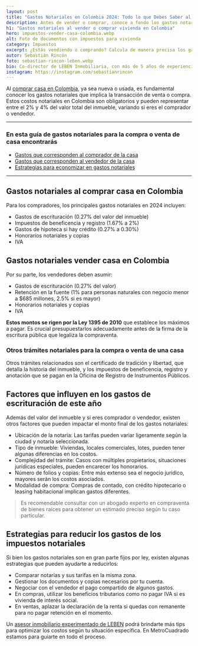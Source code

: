 ```yaml
---
layout: post
title: "Gastos Notariales en Colombia 2024: Todo lo que Debes Saber al Vender o Comprar"
description: Antes de vender o comprar, conoce a fondo los gastos notariales en Colombia para 2024. Escrituración, registro, retención, impuestos ¡Todo explicado! Evita sorpresas.
h1: "Gastos notariales al vender o comprar vivienda en Colombia"
hero: impuestos-vender-casa-colombia.webp
alt: Foto de documentos con impuestos para vivienda
category: Impuestos
excerpt: ¿Estás vendiendo o comprando? Calcula de manera precisa los gastos notariales de tu vivienda. Costos fijos, variables y tips para pagar menos.
autor: Sebastián Rincón
foto: sebastian-rincon-leben.webp
bio: Co-director de LEBEN Inmobiliaria, con más de 5 años de experiencia en el mercado de propiedades de Fusagasugá. Disfruta compartiendo lo que lo enamora de vivir en esta floreciente ciudad.
instagram: https://instagram.com/sebastianrincon
---
```

Al [comprar casa en Colombia]({{'ventas'|relative_url}}), ya sea nueva o usada, es fundamental conocer los gastos notariales que implica la transacción de venta o compra. Estos costos notariales en Colombia son obligatorios y pueden representar entre el 2% y 4% del valor total del inmueble, variando si eres el comprador o vendedor.

-----

### En esta guía de gastos notariales para la compra o venta de casa encontrarás

- [Gastos que corresponden al comprador de la casa](#gastos-notariales-al-comprar-casa-en-colombia)
- [Gastos que corresponden al vendedor de la casa](#gastos-notariales-vender-casa-en-colombia)
- [Estrategias para economizar en gastos notariales](#estrategias-para-reducir-los-gastos-de-los-impuestos-notariales)

-----

## Gastos notariales al comprar casa en Colombia

Para los compradores, los principales gastos notariales en 2024 incluyen:

- Gastos de escrituración (0.27% del valor del inmueble)
- Impuestos de beneficencia y registro (1.67% a 2%)
- Gastos de hipoteca si hay crédito (0.27% a 0.30%)
- Honorarios notariales y copias
- IVA

## Gastos notariales vender casa en Colombia

Por su parte, los vendedores deben asumir:

- Gastos de escrituración (0.27% del valor)
- Retención en la fuente (1% para personas naturales con negocio menor a $685 millones, 2.5% si es mayor)
- Honorarios notariales y copias
- IVA

**Estos montos se rigen por la Ley 1395 de 2010** que establece los máximos a pagar. Es crucial presupuestarlos adecuadamente antes de la firma de la escritura pública que legaliza la compraventa.

### Otros trámites notariales para la compra o venta de una casa

Otros trámites relacionados son el certificado de tradición y libertad, que detalla la historia del inmueble, y los impuestos de beneficencia, registro y anotación que se pagan en la Oficina de Registro de Instrumentos Públicos.

## Factores que influyen en los gastos de escrituración de este año

Además del valor del inmueble y si eres comprador o vendedor, existen otros factores que pueden impactar el monto final de los gastos notariales:

- Ubicación de la notaría: Las tarifas pueden variar ligeramente según la ciudad y notaría seleccionada.
- Tipo de inmueble: Viviendas, locales comerciales, lotes, pueden tener algunas diferencias en los costos.
- Complejidad del trámite: Casos con múltiples propietarios, situaciones jurídicas especiales, pueden encarecer los honorarios.
- Número de folios y copias: Entre más extenso sea el negocio jurídico, mayores serán los costos asociados.
- Modalidad de compra: Compras de contado, con crédito hipotecario o leasing habitacional implican gastos diferentes.

>Es recomendable consultar con un abogado experto en compraventa de bienes raíces para obtener un estimado preciso según tu caso particular.

## Estrategias para reducir los gastos de los impuestos notariales

Si bien los gastos notariales son en gran parte fijos por ley, existen algunas estrategias que pueden ayudarte a reducirlos:

- Comparar notarías y sus tarifas en la misma zona.
- Gestionar los documentos y copias necesarios por tu cuenta.
- Negociar con el vendedor el pago compartido de algunos gastos.
- En compras, utilizar los beneficios tributarios como no pagar IVA si es vivienda de interés social.
- En ventas, aplazar la declaración de la renta si quedas con remanente para no pagar retención en el momento.

Un [asesor inmobiliario experimentado de LEBEN]({{'contacto'|relative_url}}) podrá brindarte más tips para optimizar los costos según tu situación específica. En MetroCuadrado estamos para guiarte en todo el proceso.
